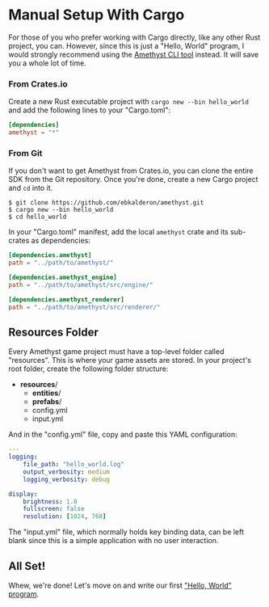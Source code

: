 # Manual Setup With Cargo

For those of you who prefer working with Cargo directly, like any other Rust
project, you can. However, since this is just a "Hello, World" program, I would
strongly recommend using the [Amethyst CLI tool][as] instead. It will save you
a whole lot of time.

[as]: ./getting_started/automatic_setup.html

### From Crates.io

Create a new Rust executable project with `cargo new --bin hello_world` and add
the following lines to your "Cargo.toml":

```toml
[dependencies]
amethyst = "*"
```

### From Git

If you don't want to get Amethyst from Crates.io, you can clone the entire SDK
from the Git repository. Once you're done, create a new Cargo project and `cd`
into it.

```
$ git clone https://github.com/ebkalderon/amethyst.git
$ cargo new --bin hello_world
$ cd hello_world
```

In your "Cargo.toml" manifest, add the local `amethyst` crate and its sub-crates
as dependencies:

```toml
[dependencies.amethyst]
path = "../path/to/amethyst/"

[dependencies.amethyst_engine]
path = "../path/to/amethyst/src/engine/"

[dependencies.amethyst_renderer]
path = "../path/to/amethyst/src/renderer/"
```

## Resources Folder

Every Amethyst game project must have a top-level folder called "resources".
This is where your game assets are stored. In your project's root folder, create
the following folder structure:

* **resources**/
  * **entities**/
  * **prefabs**/
  * config.yml
  * input.yml

And in the "config.yml" file, copy and paste this YAML configuration:

```yaml
---
logging:
    file_path: "hello_world.log"
    output_verbosity: medium
    logging_verbosity: debug 

display:
    brightness: 1.0
    fullscreen: false
    resolution: [1024, 768]
```

The "input.yml" file, which normally holds key binding data, can be left blank
since this is a simple application with no user interaction.

## All Set!

Whew, we're done! Let's move on and write our first
["Hello, World" program][hw].

[hw]: ./getting_started/hello_world.html
